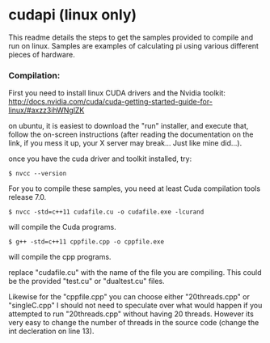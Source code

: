 # cudapi (linux only)

This readme details the steps to get the samples provided to compile and run on linux.
Samples are examples of calculating pi using various different pieces of hardware.

### Compilation:

First you need to install linux CUDA drivers and the Nvidia toolkit:
http://docs.nvidia.com/cuda/cuda-getting-started-guide-for-linux/#axzz3ihWNglZK

on ubuntu, it is easiest to download the "run" installer, and execute that, follow the on-screen instructions (after reading the documentation on the link, if you mess it up, your X server may break... Just like mine did...).

once you have the cuda driver and toolkit installed, try:
```
$ nvcc --version
```
For you to compile these samples, you need at least Cuda compilation tools release 7.0.

```
$ nvcc -std=c++11 cudafile.cu -o cudafile.exe -lcurand
```
will compile the Cuda programs.

```
$ g++ -std=c++11 cppfile.cpp -o cppfile.exe
```

will compile the cpp programs.

replace "cudafile.cu" with the name of the file you are compiling.
This could be the provided "test.cu" or "dualtest.cu" files.

Likewise for the "cppfile.cpp" you can choose either "20threads.cpp" or "singleC.cpp"
I should not need to speculate over what would happen if you attempted to run "20threads.cpp" without having 20 threads. However its very easy to change the number of threads in the source code (change the int decleration on line 13).

